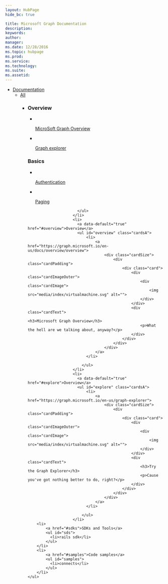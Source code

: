 ```yaml
---
layout: HubPage
hide_bc: true

title: Microsoft Graph Documentation
description:
keywords:
author:
manager:
ms.date: 12/28/2016
ms.topic: hubpage
ms.prod:
ms.service:
ms.technology:
ms.suite:
ms.assetid:
---
```


<div class="container">
    <ul class="pivots">
        <li>
            <a href="#services">Documentation</a>
            <ul id="services">
              <li>
                  <a href="#all">All</a>
                  <ul id="all" class="directory">
                      <li>
                          <div class="group">
                              <h3>Overview</h3>
                              <ul>
                                  <li>
                                      <a href="https://graph.microsoft.io/en-us/docs/overview/overview">
                                          <img src="media/index/virtualmachine.svg" alt="">
                                          <p>MicroSoft Graph Overview</p>
                                      </a>
                                  </li>
                                  <li>
                                      <a href="https://graph.microsoft.io/en-us/graph-explorer">
                                          <img src="media/index/virtualmachine.svg" alt="">
                                          <p>Graph explorer</p>
                                      </a>
                                  </li>
                                </ul>
                                <h3>Basics</h3>
                                <ul>
                                  <li>
                                      <a href="https://graph.microsoft.io/en-us/docs/overview/overview">
                                          <img src="media/index/virtualmachine.svg" alt="">
                                          <p>Authentication</p>
                                      </a>
                                  </li>
                                  <li>
                                      <a href="https://graph.microsoft.io/en-us/docs/overview/overview">
                                          <img src="media/index/virtualmachine.svg" alt="">
                                          <p>Paging</p>
                                      </a>
                                  </li>
                                </ul>
                              </div>
                            </li>


                          </ul>
                        </li>
                        <li>
                          <a data-default="true" href="#overview">Overview</a>
                          <ul id="overview" class="cardsA">
                              <li>
                                  <a href="https://graph.microsoft.io/en-us/docs/overview/overview">
                                      <div class="cardSize">
                                          <div class="cardPadding">
                                              <div class="card">
                                                  <div class="cardImageOuter">
                                                      <div class="cardImage">
                                                          <img src="media/index/virtualmachine.svg" alt="">
                                                      </div>
                                                  </div>
                                                  <div class="cardText">
                                                      <h3>Microsoft Graph Overview</h3>
                                                      <p>What the hell are we talking about, anyway?</p>
                                                  </div>
                                              </div>
                                          </div>
                                      </div>
                                  </a>
                              </li>

                            </ul>
                        </li>
                        <li>
                          <a data-default="true" href="#explore">Overview</a>
                          <ul id="explore" class="cardsA">
                              <li>
                                  <a href="https://graph.microsoft.io/en-us/graph-explorer">
                                      <div class="cardSize">
                                          <div class="cardPadding">
                                              <div class="card">
                                                  <div class="cardImageOuter">
                                                      <div class="cardImage">
                                                          <img src="media/index/virtualmachine.svg" alt="">
                                                      </div>
                                                  </div>
                                                  <div class="cardText">
                                                      <h3>Try the Graph Explorer</h3>
                                                      <p>Cause you've got nothing better to do, right?</p>
                                                  </div>
                                              </div>
                                          </div>
                                      </div>
                                  </a>
                              </li>

                            </ul>
                        </li>
        <li>
            <a href="#sdks">SDKs and Tools</a>
            <ul id="sds">
              <li>rails sdk</li>
            </ul>
        </li>
        <li>
            <a href="#samples">Code samples</a>
            <ul id="samples">
              <li>connects</li>
            </ul>
        </li>
    </ul>
</div>
